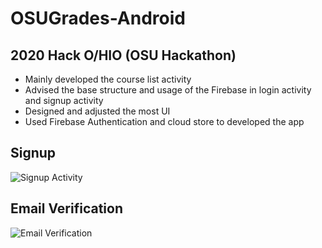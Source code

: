 # OSUGrades-Android
## 2020 Hack O/HIO (OSU Hackathon)
- Mainly developed the course list activity
- Advised the base structure and usage of the Firebase in login activity and signup activity
- Designed and adjusted the most UI
- Used Firebase Authentication and cloud store to developed the app
## Signup
![Signup Activity](https://user-images.githubusercontent.com/65969657/103434057-2443b600-4c3f-11eb-8d50-3f9230165b91.gif)
##
## Email Verification
![Email Verification](https://user-images.githubusercontent.com/65969657/103434401-3116d880-4c44-11eb-876e-915d4be1a884.gif)
